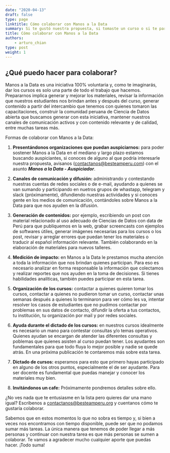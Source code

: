 ```yaml
---
date: "2020-04-13"
draft: false
type: page
linktitle: Cómo colaborar con Manos a la Data
summary: Si te gustó nuestra propuesta, si tomaste un curso o si te parece que está bueno lo que hacemos y quieres ayudarnos, aquí te presentamos un listado de opciones que tienes para darnos una mano y sumar tu granito a esta iniciativa.
title: Cómo colaborar con Manos a la Data
authors: 
    - arturo_chian
type: post
weight: 1
---
```


## ¿Qué puedo hacer para colaborar?

Manos a la Data es una iniciativa 100% voluntaria y, como te imaginarás, dar los cursos es solo una parte de todo el trabajo que hacemos. Prepararnos implica generar y mejorar los materiales, revisar la información que nuestros estudiantes nos brindan antes y después del curso, generar contenido a partir del intercambio que tenemos con quienes tomaron las capacitaciones, construir la comunidad peruana de Ciencia de Datos abierta que buscamos generar con esta iniciativa, mantener nuestros canales de comunicación activos y con contenido relevante y de calidad, entre muchas tareas más.

Formas de colaborar con Manos a la Data:

1. **Presentándonos organizaciones que puedan auspiciarnos:** para poder sostener Manos a la Data en el mediano y largo plazo estamos buscando auspiciantes, si conoces de alguno al que podría interesarle nuestra propuesta, avisanos (contactanos@besteamperu.com) con el asunto ***Manos a la Data - Auspiciador***.

2. **Canales de comunicación y difusión:** administrando y contestando nuestras cuentas de redes sociales o de e-mail, ayudando a quienes se van sumando y participando en nuetros grupos de whastapp, telegram y slack (próximamente), difundiendo nuestras actividades y si conoces gente en los medios de comunicación, contándoles sobre Manos a la Data para que nos ayuden en la difusión.

3. **Generación de contenidos:** por ejemplo, escribiendo un post con material relacionado al uso adecuado de Ciencias de Datos con data de Perú para que publiquemos en la web, grabar screencasts con ejemplos de softwares útiles, generar imágenes necesarias para los cursos o los post, revisar y arreglar errores que puedan tener los materiales o traducir al español información relevante. También colaborando en la elaboración de materiales para nuevos talleres.

4. **Medición de impacto:** en Manos a la Data le prestamos mucha atención a toda la información que nos brindan quienes participan. Para eso es necesario analizar en forma responsable la información que colectamos y realizar reportes que nos ayuden en la toma de decisiones. Si tienes habilidades analíticas, también puedes participar en esta tarea.

5. **Organización de los cursos:** contactar a quienes quieren tomar los cursos, contactar a quienes no pudieron tomar un curso, contactar unas semanas después a quienes lo terminaron  para ver cómo les va, intentar resolver los casos de estudiantes que no pudimos contactar por problemas en sus datos de contacto, difundir la oferta a tus contactos, tu institución, tu organización por mail y por redes sociales.

6. **Ayuda durante el dictado de los cursos:** en nuestros cursos idealmente es necesario un mano para contestar consultas y/o temas operativos. Quienes ayudan se encargan de atender las diferentes consultas y poblemas que quienes asisten al curso puedan tener. Los ayudantes son fundamentales para que todo fluya lo mejor posible y nadie se quede atrás. En una próxima publicación te contaremos más sobre esta tarea.

7. **Dictado de cursos:** esperamos para esto que primero hayas participado en alguno de los otros puntos, especialmente el de ser ayudante. Para ser docente es fundamental que puedas manejar y conocer los materiales muy bien.

8. **Invitándonos un cafe:** Próximamente pondremos detalles sobre ello.

¿No ves nada que te entusiasme en la lista pero quieres dar una mano igual? Escríbenos a contactanos@besteamperu.org y cuentanos cómo te gustaría colaborar.

Sabemos que en estos momentos lo que no sobra es tiempo y, si bien a veces nos encontramos con tiempo disponible, puede ser que no podamos sumar más tareas. La única manera que tenemos de poder llegar a más personas y continuar con nuestra tarea es que más personas se sumen a colaborar. Te vamos a agradecer mucho cualquier aporte que puedas hacer. ¡Todo suma!
